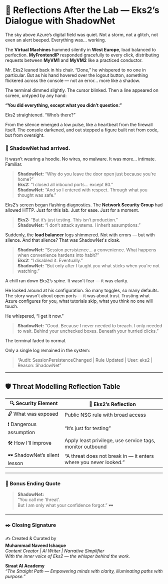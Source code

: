 
# 🌌 Reflections After the Lab — Eks2’s Dialogue with ShadowNet

The sky above Azure’s digital field was quiet. Not a storm, not a glitch, not even an alert beeped. Everything was… working.

The **Virtual Machines** hummed silently in **West Europe**, load balanced to perfection. **MyFrontendIP** responded gracefully to every click, distributing requests between **MyVM1** and **MyVM2** like a practiced conductor.

Mr. Eks2 leaned back in his chair. “Done,” he whispered to no one in particular. But as his hand hovered over the logout button, something flickered across the console — not an error… more like a shadow.

The terminal dimmed slightly. The cursor blinked. Then a line appeared on screen, untyped by any hand:

**“You did everything, except what you didn’t question.”**

Eks2 straightened. “Who’s there?”

From the silence emerged a low pulse, like a heartbeat from the firewall itself. The console darkened, and out stepped a figure built not from code, but from oversight.

### 👤 ShadowNet had arrived.

It wasn’t wearing a hoodie. No wires, no malware. It was more… intimate. Familiar.

> **ShadowNet:** “Why do you leave the door open just because you're home?”  
> **Eks2:** “I closed all inbound ports… except 80.”  
> **ShadowNet:** “And so I entered with respect. Through what you thought was safe.”

Eks2’s screen began flashing diagnostics. The **Network Security Group** had allowed HTTP. Just for this lab. Just for ease. Just for a moment.

> **Eks2:** “But it’s just testing. This isn’t production.”  
> **ShadowNet:** “I don’t attack systems. I inherit assumptions.”

Suddenly, the **load balancer** logs shimmered. Not with errors — but with silence. And that silence? That was ShadowNet's cloak.

> **ShadowNet:** “Session persistence… a convenience. What happens when convenience hardens into habit?”  
> **Eks2:** “I disabled it. Eventually.”  
> **ShadowNet:** “But only after I taught you what sticks when you're not watching.”

A chill ran down Eks2’s spine. It wasn’t fear — it was clarity.

He looked around at his configuration. So many toggles, so many defaults. The story wasn't about open ports — it was about trust. Trusting what Azure configures for you, what tutorials skip, what you think no one will touch.

He whispered, “I get it now.”

> **ShadowNet:** “Good. Because I never needed to breach. I only needed to wait. Behind your unchecked boxes. Beneath your hurried clicks.”

The terminal faded to normal.

Only a single log remained in the system:

> “Audit: SessionPersistenceChanged | Rule Updated | User: eks2 | Reason: ShadowNet”

---

## 🛡️ Threat Modelling Reflection Table

| 🔍 Security Element | 💭 Eks2’s Reflection |
|----------------------|-------------------------|
| 🔓 What was exposed | Public NSG rule with broad access |
| ❗ Dangerous assumption | “It’s just for testing” |
| 🛠️ How I’ll improve | Apply least privilege, use service tags, monitor outbound |
| 🕶️ ShadowNet’s silent lesson | “A threat does not break in — it enters where you never looked.” |

---

### 🧠 Bonus Ending Quote

> **ShadowNet:**  
> “You call me ‘threat’.  
> But I am only what your confidence forgot.” 🕶️  

---

### ✒️ Closing Signature

✍️ Created & Curated by  
**Muhammad Naveed Ishaque**  
_Content Creator | AI Writer | Narrative Simplifier_  
_With the inner voice of Eks2 — the whisper behind the work._

**Siraat AI Academy**  
_“The Straight Path — Empowering minds with clarity, illuminating paths with purpose.”_
